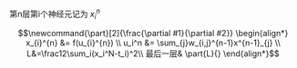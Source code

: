 第n层第i个神经元记为 $x_{i}^{n}$

$$\newcommand{\part}[2]{\frac{\partial #1}{\partial #2}}
\begin{align*}
    x_{i}^{n} &= f(u_{i}^{n}) \\
    u_i^n &= \sum_{j}w_{i,j}^{n-1}x^{n-1}_{j} \\
    L&=\frac12\sum_i(x_i^N-t_i)^2\\
    最后一层&
    \part{L}{}
\end{align*}$$

